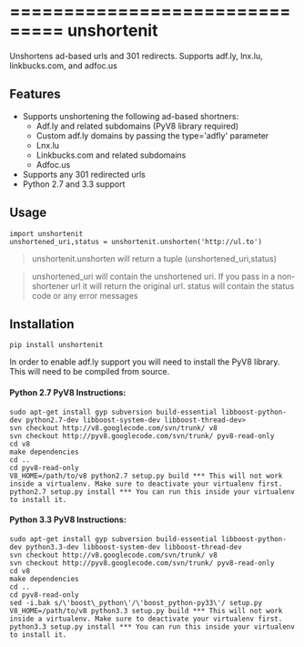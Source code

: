 ===============================
unshortenit
===============================

Unshortens ad-based urls and 301 redirects. Supports adf.ly, lnx.lu, linkbucks.com, and adfoc.us


Features
--------

- Supports unshortening the following ad-based shortners:
    - Adf.ly and related subdomains (PyV8 library required)
    - Custom adf.ly domains by passing the type='adfly' parameter
    - Lnx.lu
    - Linkbucks.com and related subdomains
    - Adfoc.us
- Supports any 301 redirected urls
- Python 2.7 and 3.3 support

Usage
-----

    import unshortenit
    unshortened_uri,status = unshortenit.unshorten('http://ul.to')

> unshortenit.unshorten will return a tuple (unshortened_uri,status)

> unshortened_uri will contain the unshortened uri. If you pass in a non-shortener url it will return the original url.
> status will contain the status code or any error messages

Installation
------------

    pip install unshortenit

In order to enable adf.ly support you will need to install the PyV8 library. This will need to be compiled from source.

#### Python 2.7 PyV8 Instructions:
    sudo apt-get install gyp subversion build-essential libboost-python-dev python2.7-dev libboost-system-dev libboost-thread-dev>
    svn checkout http://v8.googlecode.com/svn/trunk/ v8
    svn checkout http://pyv8.googlecode.com/svn/trunk/ pyv8-read-only
    cd v8
    make dependencies
    cd ..
    cd pyv8-read-only
    V8_HOME=/path/to/v8 python2.7 setup.py build *** This will not work inside a virtualenv. Make sure to deactivate your virtualenv first.
    python2.7 setup.py install *** You can run this inside your virtualenv to install it.

#### Python 3.3 PyV8 Instructions:
    sudo apt-get install gyp subversion build-essential libboost-python-dev python3.3-dev libboost-system-dev libboost-thread-dev
    svn checkout http://v8.googlecode.com/svn/trunk/ v8
    svn checkout http://pyv8.googlecode.com/svn/trunk/ pyv8-read-only
    cd v8
    make dependencies
    cd ..
    cd pyv8-read-only
    sed -i.bak s/\'boost\_python\'/\'boost_python-py33\'/ setup.py
    V8_HOME=/path/to/v8 python3.3 setup.py build *** This will not work inside a virtualenv. Make sure to deactivate your virtualenv first.
    python3.3 setup.py install *** You can run this inside your virtualenv to install it.
